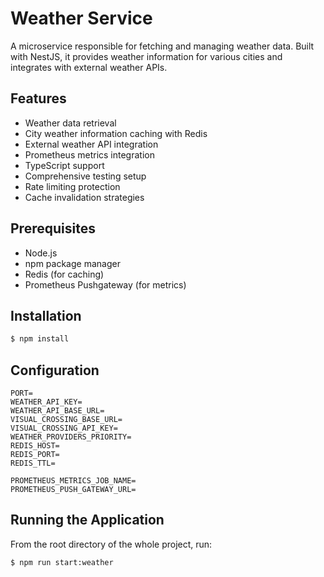 # Weather Service

A microservice responsible for fetching and managing weather data. Built with NestJS, it provides weather information
for various cities and integrates with external weather APIs.

## Features

- Weather data retrieval
- City weather information caching with Redis
- External weather API integration
- Prometheus metrics integration
- TypeScript support
- Comprehensive testing setup
- Rate limiting protection
- Cache invalidation strategies

## Prerequisites

- Node.js
- npm package manager
- Redis (for caching)
- Prometheus Pushgateway (for metrics)

## Installation

```bash
$ npm install
```

## Configuration

```dotenv
PORT=
WEATHER_API_KEY=
WEATHER_API_BASE_URL=
VISUAL_CROSSING_BASE_URL=
VISUAL_CROSSING_API_KEY=
WEATHER_PROVIDERS_PRIORITY=
REDIS_HOST=
REDIS_PORT=
REDIS_TTL=

PROMETHEUS_METRICS_JOB_NAME=
PROMETHEUS_PUSH_GATEWAY_URL=
```

## Running the Application

From the root directory of the whole project, run:

```bash
$ npm run start:weather
```
